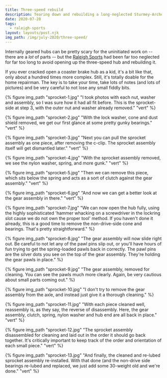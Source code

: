 ```yaml
---
title: Three-speed rebuild
description: Tearing down and rebuilding a long-neglected Sturmey-Archer three-speed hub.
date: 2020-07-28
tags:
  - raleigh-sports
layout: layouts/post.njk
img_path: /img/july-2020/three-speed/
---
```


Internally geared hubs can be pretty scary for the uninitiated work on -- there are a *lot* of parts -- but the [Raleigh Sports](/tags/raleigh-sports/) had been far too neglected for far too long to avoid opening up the three-speed hub and rebuilding it.

If you ever cracked open a coaster brake hub as a kid, it's a bit like that, only about a hundred times more complex. Still, it's totally doable for the home repairman. The key is to take your time, take lots of notes (and lots of pictures) and be very careful to not lose any small fiddly bits.

<div class="photogrid">
  {% figure img_path "sprocket-1.jpg" "I took photos with each nut, washer and assembly, so I was sure how it had all fit before. This is the sprocket-side at step 3, with the outer nut and washer already removed." "vert" %}

  {% figure img_path "sprocket-2.jpg" "With the lock washer, cone and dust shield removed, we get our first glance at some pretty gunky bearings." "vert" %}

  {% figure img_path "sprocket-3.jpg" "Next you can pull the sprocket assembly as one piece, after removing the c-clip. The sprocket assembly itself will get dismantled later." "vert" %}

  {% figure img_path "sprocket-4.jpg" "With the sprocket assembly removed, we see the nylon washer, spring, and more gunk." "vert" %}

  {% figure img_path "sprocket-5.jpg" "Then we can remove this piece, which sits below the spring and acts as a sort of clutch against the gear assembly." "vert" %}

  {% figure img_path "sprocket-6.jpg" "And now we can get a better look at the gear assembly in there." "vert" %}

  {% figure img_path "sprocket-7.jpg" "We can now open the hub fully, using the highly sophisticated 'hammer whacking on a screwdriver in the lockring slot cause we do not own the proper tool' method. If you haven't done it already, this is a good time to remove the non-drive-side cone and bearings. That's pretty straightforward." %}

  {% figure img_path "sprocket-8.jpg" "The gear assembly will now slide right out. Be careful to not let any of the pawl pins slip out, or you'll have hours of fun trying to get the spring-loaded pawls back in correctly. The pawl pins are the silver dots you see on the top of the gear assembly. They're holding the gear pawls in place." %}

  {% figure img_path "sprocket-9.jpg" "The gear assembly, removed for cleaning. You can see the pawls much more clearly. Again, be very cautious about small parts coming out." %}

  {% figure img_path "sprocket-10.jpg" "I don't try to remove the gear assembly from the axle, and instead just give it a thorough cleaning." %}

  {% figure img_path "sprocket-11.jpg" "With each piece cleaned well, reassembly is, as they say, the reverse of disassembly. Here, the gear assembly, clutch, spring, nylon washer and hub end are all back in place." "vert" %}

  {% figure img_path "sprocket-12.jpg" "The sprocket assembly disassembled for cleaning and laid out in the order it should go back together. It's critically important to keep track of the order and orientation of each small piece." "vert" %}

  {% figure img_path "sprocket-13.jpg" "And finally, the cleaned and re-lubed sprocket assembly re-installed. With that done (and the non-drive side bearings re-lubed and replaced, we just add some 30-weight old and we're done." "vert" %}

</div>

